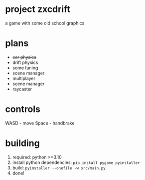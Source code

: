 # project zxcdrift
a game with some old school graphics

# plans
* ~~car physics~~
* drift physics
* some tuning
* scene manager
* multiplayer
* scene manager
* raycaster

# controls
WASD - move
Space - handbrake

# building
1. required: python >=3.10
2. install python dependencies: ```pip install pygame pyinstaller```
3. build: ```pyinstaller --onefile -w src/main.py```
4. done!
